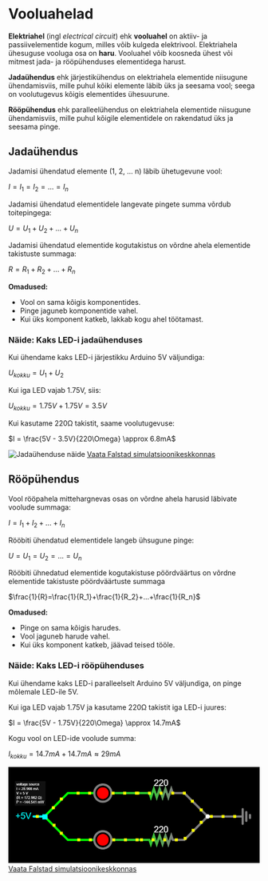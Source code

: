 # Vooluahelad

**Elektriahel** (ingl *electrical circuit*) ehk **vooluahel** on aktiiv- ja passiivelementide kogum, milles võib kulgeda elektrivool.
Elektriahela ühesuguse vooluga osa on **haru**.
Vooluahel võib koosneda ühest või mitmest jada- ja rööpühenduses elementidega harust.

**Jadaühendus** ehk järjestikühendus on elektriahela elementide niisugune ühendamisviis, mille puhul kõiki elemente läbib üks ja seesama vool; seega on voolutugevus kõigis elementides ühesuurune.

**Rööpühendus** ehk paralleelühendus on elektriahela elementide niisugune ühendamisviis, mille puhul kõigile elementidele on rakendatud üks ja seesama pinge.

## Jadaühendus

Jadamisi ühendatud elemente (1, 2, ... n) läbib ühetugevune vool:

$I=I_1=I_2=...=I_n$

Jadamisi ühendatud elementidele langevate pingete summa võrdub toitepingega:

$U=U_1+U_2+...+U_n$

Jadamisi ühendatud elementide kogutakistus on võrdne ahela elementide takistuste summaga:

$R=R_1+R_2+...+R_n$

**Omadused:**
* Vool on sama kõigis komponentides.
* Pinge jaguneb komponentide vahel.
* Kui üks komponent katkeb, lakkab kogu ahel töötamast.

### Näide: Kaks LED-i jadaühenduses
Kui ühendame kaks LED-i järjestikku Arduino 5V väljundiga:

$U_{kokku} = U_1 + U_2$

Kui iga LED vajab 1.75V, siis:

$U_{kokku} = 1.75V + 1.75V = 3.5V$

Kui kasutame 220Ω takistit, saame voolutugevuse:

$I = \frac{5V - 3.5V}{220\Omega} \approx 6.8mA$

![Jadaühenduse näide](meedia/jadaühendus.png)
[Vaata Falstad simulatsioonikeskkonnas](https://falstad.com/circuit/circuitjs.html?ctz=CQAgjCAMB0l3BWcMBMcUHYMGZIA4UA2ATmIxAUgpABZsKBTAWjDACgAncMFcQqsBkJ8qVFGjZhCvJngH8+IkLwAmDAGYBDAK4AbAC5NdDFeCjmYkdlN5SlrWwtUadBoybOiosdgCUQsvJULDxKXjRUSF4wCGwA5uBCSuI0YVBsQA)

## Rööpühendus

Vool rööpahela mittehargnevas osas on võrdne ahela harusid läbivate voolude summaga:

$I=I_1+I_2+...+I_n$

Rööbiti ühendatud elementidele langeb ühsugune pinge:

$U=U_1=U_2=...=U_n$

Rööbiti ühnedatud elementide kogutakistuse pöördväärtus on võrdne elementide takistuste pöördväärtuste summaga

$\frac{1}{R}=\frac{1}{R_1}+\frac{1}{R_2}+...+\frac{1}{R_n}$

**Omadused:**
* Pinge on sama kõigis harudes.
* Vool jaguneb harude vahel.
* Kui üks komponent katkeb, jäävad teised tööle.

### Näide: Kaks LED-i rööpühenduses
Kui ühendame kaks LED-i paralleelselt Arduino 5V väljundiga, on pinge mõlemale LED-ile 5V.

Kui iga LED vajab 1.75V ja kasutame 220Ω takistit iga LED-i juures:

$I = \frac{5V - 1.75V}{220\Omega} \approx 14.7mA$

Kogu vool on LED-ide voolude summa:

$I_{kokku} = 14.7mA + 14.7mA \approx 29mA$

![rööpühenduse näide](meedia/rööpühendus.png)
[Vaata Falstad simulatsioonikeskkonnas](https://falstad.com/circuit/circuitjs.html?ctz=CQAgjCAMB0l3BWcMBMcUHYMGZIA4UA2ATmIxAUgpABZsKBTAWjDACgAncMFEFFGuAyE+AqKMhswhXtNGDWvfoN4ATBgDMAhgFcANgBcmehqvDiqMSO2myR0qovCEqazbsPHT5y1FjsAJRAWe2JeJho8cDCLWiokXxgENgBzPnxopQRQ3ktObjtHYWdffkkAdyF7F3SosBiKqvlazKg2SpDWuQc2ju6YuWU2oA)
